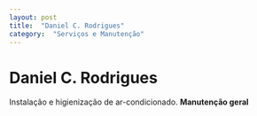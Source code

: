 ```yaml
---
layout: post
title:  "Daniel C. Rodrigues"
category:  "Serviços e Manutenção"
---
```


# Daniel C. Rodrigues

Instalação e higienização de ar-condicionado. 
**Manutenção geral**
